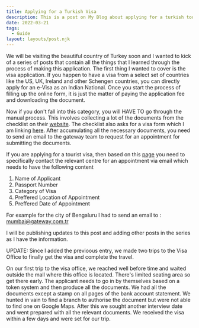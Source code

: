 ```yaml
---
title: Applying for a Turkish Visa
description: This is a post on My Blog about applying for a turkish tourist Visa
date: 2022-03-21
tags:
  - Guide
layout: layouts/post.njk
---
```


We will be visiting the beautiful country of Turkey soon and I wanted to kick of a series of posts that contain all the things that I learned through the process of making this application.
The first thing I wanted to cover is the visa application. If you happen to have a visa from a select set of countries like the US, UK, Ireland and other Schengen countries, you can directly apply for an e-Visa as an Indian National. Once you start the process of filling up the online form, it is just the matter of paying the application fee and downloading the document. 

Now if you don't fall into this category, you will HAVE TO go through the manual process. This involves collecting a lot of the documents from the checklist on their [website](https://gatewayglobe.com/public/userfiles/files/Tourist%20Visa%20Checklist%20-%20Bombay.pdf). The checklist also asks for a visa form which I am linking [here](). 
After accumulating all the necessary documents, you need to send an email to the gateway team to request for an appointment for submitting the documents.

If you are applying for a tourist visa, then based on this [page](https://gatewayglobe.com/en/india/touristic-visa) you need to specifically contact the relevant centre for an appointment via email which needs to have the following content
1. Name of Applicant
2. Passport Number
3. Category of Visa
4. Preffered Location of Appointment
5. Preffered Date of Appointment

For example for the city of Bengaluru I had to send an email to : <mumbai@gateway.com.tr>

I will be publishing updates to this post and adding other posts in the series as I have the information.

UPDATE: Since I added the previoous entry, we made two trips to the Visa Office to finally get the visa and complete the travel.

On our first trip to the visa office, we reached well before time and waited outside the mall where this office is located. There's limited seating area so get there early. The applicant needs to go in by themselves based on a token system and then produce all the documents. We had all the documents except a stamp on all pages of the bank account statement. 
We hunted in vain to find a branch to authorise the document but were not able to find one on Google Maps. After this we sought another interview date and went prepared with all the relevant documents. We received the visa within a few days and were set for our trip.